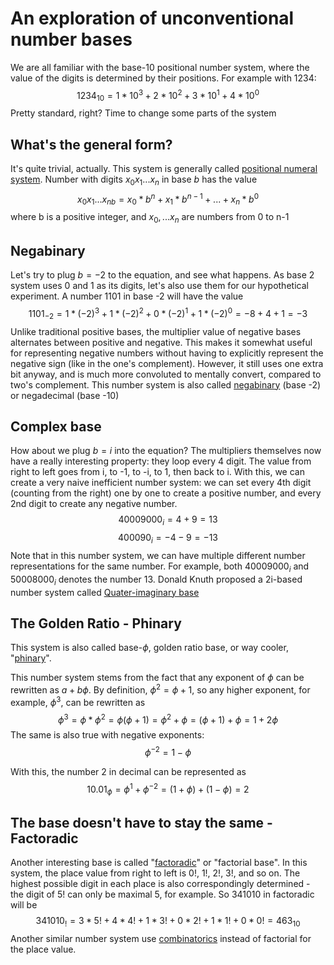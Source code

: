 # An exploration of unconventional number bases

We are all familiar with the base-10 positional number system, where the value of the digits is determined by their positions. For example with 1234:
$$
1234_{10} = 1 * 10^3+2*10^2+3*10^1+4*10^0
$$
Pretty standard, right? Time to change some parts of the system
## What's the general form?
It's quỉte trivial, actually. This system is generally called [positional numeral system](https://en.wikipedia.org/wiki/Positional_notation). Number with digits $x_0x_1...x_n$ in base $b$ has the value
$$
{x_0x_1...x_n}_b = x_0 * b^{n} + x_1 * b^{n-1} + ... + x_n*b^{0}
$$
where b is a positive integer, and $x_0,...x_n$ are numbers from 0 to n-1
## Negabinary

Let's try to plug $b = -2$ to the equation, and see what happens. As base 2 system uses 0 and 1 as its digits, let's also use them for our hypothetical experiment.
A number 1101 in base -2 will have the value
$$
1101_{-2} = 1*(-2)^3+1*(-2)^2+0*(-2)^1+1*(-2)^0
=-8+4+1=-3
$$
Unlike traditional positive bases, the multiplier value of negative bases alternates between positive and negative. This makes it somewhat useful for representing negative numbers without having to explicitly represent the negative sign (like in the one's complement). However, it still uses one extra bit anyway, and is much more convoluted to mentally convert, compared to two's complement.
This number system is also called [negabinary](https://en.wikipedia.org/wiki/Negative_base) (base -2) or negadecimal (base -10)
## Complex base
How about we plug $b = i$ into the equation? The multipliers themselves now have a really interesting property: they loop every 4 digit. The value from right to left goes from i, to -1, to -i, to 1, then back to i.
With this, we can create a very naive inefficient number system: we can set every 4th digit (counting from the right) one by one to create a positive number, and every 2nd digit to create any negative number.
$$
40009000_{i} = 4 + 9 = 13
$$
$$
400090_i = -4 -9 = -13
$$
Note that in this number system, we can have multiple different number representations for the same number. For example, both $40009000_i$ and $50008000_i$  denotes the number 13.
Donald Knuth proposed a 2i-based number system called [Quater-imaginary base](https://en.wikipedia.org/wiki/Quater-imaginary_base)

## The Golden Ratio - Phinary
This system is also called base-$\phi$, golden ratio base, or way cooler, "[phinary](https://en.wikipedia.org/wiki/Golden_ratio_base)".

This number system stems from the fact that any exponent of $\phi$ can be rewritten as $a+b\phi$. By definition, $\phi^2 = \phi + 1$, so any higher exponent, for example, $\phi^3$, can be rewritten as
$$
\phi^3 = \phi * \phi^2 = \phi (\phi + 1 ) = \phi^2 + \phi = (\phi+1) + \phi = 1+2\phi
$$
The same is also true with negative exponents:
$$
\phi^{-2}=1 - \phi
$$

With this, the number 2 in decimal can be represented as
$$
10.01_\phi = \phi^1 + \phi^{-2} = (1 + \phi) + (1 - \phi) = 2
$$
## The base doesn't have to stay the same - Factoradic
Another interesting base is called "[factoradic](https://en.wikipedia.org/wiki/Factorial_number_system)" or "factorial base". In this system, the place value from right to left is 0!, 1!, 2!, 3!, and so on. The highest possible digit in each place is also correspondingly determined - the digit of 5! can only be maximal 5, for example.
So 341010 in factoradic will be
$$
341010_! = 3*5! + 4*4! + 1*3! + 0*2! + 1*1! + 0*0! = 463_{10}
$$
Another similar number system use [combinatorics](https://en.wikipedia.org/wiki/Combinatorial_number_system) instead of factorial for the place value.

